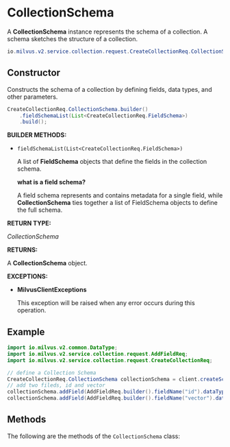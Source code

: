 # CollectionSchema

A **CollectionSchema** instance represents the schema of a collection. A schema sketches the structure of a collection.

```java
io.milvus.v2.service.collection.request.CreateCollectionReq.CollectionSchema
```

## Constructor

Constructs the schema of a collection by defining fields, data types, and other parameters.

```java
CreateCollectionReq.CollectionSchema.builder()
    .fieldSchemaList(List<CreateCollectionReq.FieldSchema>)
    .build();
```

**BUILDER METHODS:**

- `fieldSchemaList(List<CreateCollectionReq.FieldSchema>)`

    A list of **FieldSchema** objects that define the fields in the collection schema.

    <div class="admonition note">

    <p><b>what is a field schema?</b></p>

    <p>A field schema represents and contains metadata for a single field, while <strong>CollectionSchema</strong> ties together a list of FieldSchema objects to define the full schema.</p>

    </div>

**RETURN TYPE:**

*CollectionSchema*

**RETURNS:**

A **CollectionSchema** object.

**EXCEPTIONS:**

- **MilvusClientExceptions**

    This exception will be raised when any error occurs during this operation.

## Example

```java
import io.milvus.v2.common.DataType;
import io.milvus.v2.service.collection.request.AddFieldReq;
import io.milvus.v2.service.collection.request.CreateCollectionReq;

// define a Collection Schema
CreateCollectionReq.CollectionSchema collectionSchema = client.createSchema();
// add two fileds, id and vector
collectionSchema.addField(AddFieldReq.builder().fieldName("id").dataType(DataType.Int64).isPrimaryKey(Boolean.TRUE).autoID(Boolean.FALSE).description("id").build());
collectionSchema.addField(AddFieldReq.builder().fieldName("vector").dataType(DataType.FloatVector).dimension(dim).build());
```

## Methods

The following are the methods of the `CollectionSchema` class:

